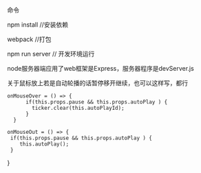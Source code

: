 命令

npm install
//安装依赖

webpack
//打包

npm run server
// 开发环境运行


node服务器端应用了web框架是Express，服务器程序是devServer.js


关于鼠标放上若是自动轮播的话暂停移开继续，也可以这样写，都行

    onMouseOver = () => {
          if(this.props.pause && this.props.autoPlay ) {
            ticker.clear(this.autoPlayId);
          }
      }

    onMouseOut = () => {
     if(this.props.pause && this.props.autoPlay ) {
        this.autoPlay();
     }
  }
